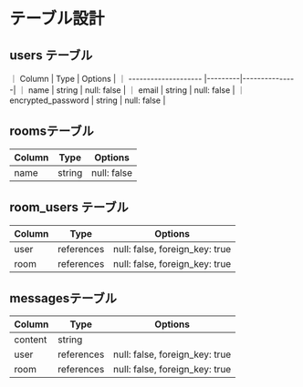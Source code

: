 # テーブル設計

## users テーブル

｜ Column               | Type    | Options       |
｜ -------------------- |---------|---------------|
｜ name                 | string  | null: false   |
｜ email                | string  | null: false   |
｜ encrypted_password   | string  | null: false   |


## roomsテーブル
 
| Column   | Type    | Options      |
| ---------| --------| -------------|
| name     | string  | null: false  |

## room_users テーブル

| Column | Type       | Options                        |
| -------| -----------| -------------------------------|
| user   | references | null: false, foreign_key: true |
| room   | references | null: false, foreign_key: true |


## messagesテーブル

| Column  | Type      | Options                         |
| --------| ----------| --------------------------------|
| content | string    |                                 |
| user    | references| null: false, foreign_key: true  |
| room    | references| null: false, foreign_key: true  |
